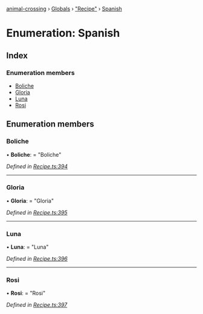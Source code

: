 [animal-crossing](../README.md) › [Globals](../globals.md) › ["Recipe"](../modules/_recipe_.md) › [Spanish](_recipe_.spanish.md)

# Enumeration: Spanish

## Index

### Enumeration members

* [Boliche](_recipe_.spanish.md#boliche)
* [Gloria](_recipe_.spanish.md#gloria)
* [Luna](_recipe_.spanish.md#luna)
* [Rosi](_recipe_.spanish.md#rosi)

## Enumeration members

###  Boliche

• **Boliche**: = "Boliche"

*Defined in [Recipe.ts:394](https://github.com/Norviah/animal-crossing/blob/2c80bbc/module/types/Recipe.ts#L394)*

___

###  Gloria

• **Gloria**: = "Gloria"

*Defined in [Recipe.ts:395](https://github.com/Norviah/animal-crossing/blob/2c80bbc/module/types/Recipe.ts#L395)*

___

###  Luna

• **Luna**: = "Luna"

*Defined in [Recipe.ts:396](https://github.com/Norviah/animal-crossing/blob/2c80bbc/module/types/Recipe.ts#L396)*

___

###  Rosi

• **Rosi**: = "Rosi"

*Defined in [Recipe.ts:397](https://github.com/Norviah/animal-crossing/blob/2c80bbc/module/types/Recipe.ts#L397)*
